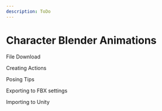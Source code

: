 ```yaml
---
description: ToDo
---
```


# Character Blender Animations

File Download

Creating Actions

Posing Tips

Exporting to FBX settings

Importing to Unity


